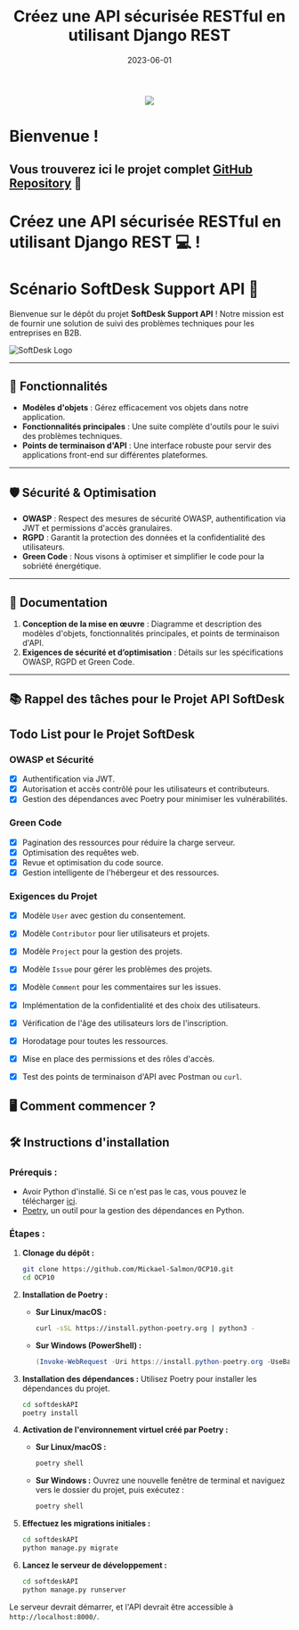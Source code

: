 ﻿---
title: " Créez une API sécurisée RESTful en utilisant Django REST"
date: 2023-06-01
tags: ["python", "API Restful", "Django", "backend", "Postman", "OWASP", "Green Code", "Poetry", "JWT", "authentification", "sécurité"]
draft: false
---
<p align="center">
<img src="https://legacy.python.org/community/logos/python-logo-master-v3-TM.png">
</p>

# Bienvenue !
## Vous trouverez ici le projet complet [GitHub Repository](https://github.com/Mickael-Salmon/OCP10) 👋

# Créez une API sécurisée RESTful en utilisant Django REST 💻 !

# Scénario SoftDesk Support API 🚀

Bienvenue sur le dépôt du projet **SoftDesk Support API** ! Notre mission est de fournir une solution de suivi des problèmes techniques pour les entreprises en B2B.

![SoftDesk Logo](https://user.oc-static.com/upload/2023/06/28/16879473703315_P10-02.png)

___

## 📌 Fonctionnalités

-   **Modèles d'objets** : Gérez efficacement vos objets dans notre application.
-   **Fonctionnalités principales** : Une suite complète d'outils pour le suivi des problèmes techniques.
-   **Points de terminaison d'API** : Une interface robuste pour servir des applications front-end sur différentes plateformes.

___

## 🛡️ Sécurité & Optimisation

-   **OWASP** : Respect des mesures de sécurité OWASP, authentification via JWT et permissions d'accès granulaires.
-   **RGPD** : Garantit la protection des données et la confidentialité des utilisateurs.
-   **Green Code** : Nous visons à optimiser et simplifier le code pour la sobriété énergétique.

___

## 📂 Documentation

1.  **Conception de la mise en œuvre** : Diagramme et description des modèles d'objets, fonctionnalités principales, et points de terminaison d'API.
2.  **Exigences de sécurité et d’optimisation** : Détails sur les spécifications OWASP, RGPD et Green Code.

___

## 📚 Rappel des tâches pour le Projet API SoftDesk

## Todo List pour le Projet SoftDesk

### OWASP et Sécurité
- [x] Authentification via JWT.
- [x] Autorisation et accès contrôlé pour les utilisateurs et contributeurs.
- [x] Gestion des dépendances avec Poetry pour minimiser les vulnérabilités.

### Green Code
- [x] Pagination des ressources pour réduire la charge serveur.
- [x] Optimisation des requêtes web.
- [x] Revue et optimisation du code source.
- [x] Gestion intelligente de l'hébergeur et des ressources.

### Exigences du Projet
- [x] Modèle `User` avec gestion du consentement.
- [x] Modèle `Contributor` pour lier utilisateurs et projets.
- [x] Modèle `Project` pour la gestion des projets.
- [x] Modèle `Issue` pour gérer les problèmes des projets.
- [x] Modèle `Comment` pour les commentaires sur les issues.
- [x] Implémentation de la confidentialité et des choix des utilisateurs.
- [x] Vérification de l'âge des utilisateurs lors de l'inscription.
- [x] Horodatage pour toutes les ressources.
- [x] Mise en place des permissions et des rôles d'accès.
- [x] Test des points de terminaison d'API avec Postman ou `curl`.



## 🖥️ Comment commencer ?

## 🛠️ Instructions d'installation

### Prérequis :

-   Avoir Python d'installé. Si ce n'est pas le cas, vous pouvez le télécharger [ici](https://www.python.org/downloads/).
-   [Poetry](https://python-poetry.org/), un outil pour la gestion des dépendances en Python.

### Étapes :

1.  **Clonage du dépôt :**

    ``` bash
    git clone https://github.com/Mickael-Salmon/OCP10.git
    cd OCP10
    ```

2.  **Installation de Poetry :**

    -   **Sur Linux/macOS :**

        ``` bash
        curl -sSL https://install.python-poetry.org | python3 -

        ```

    -   **Sur Windows (PowerShell) :**

        ``` powershell
        (Invoke-WebRequest -Uri https://install.python-poetry.org -UseBasicParsing).Content | python -

        ```

3.  **Installation des dépendances :**
    Utilisez Poetry pour installer les dépendances du projet.

    ``` bash
    cd softdeskAPI
    poetry install

    ```

4.  **Activation de l'environnement virtuel créé par Poetry :**

    -   **Sur Linux/macOS :**

        ``` bash
        poetry shell

        ```

    -   **Sur Windows :** Ouvrez une nouvelle fenêtre de terminal et naviguez vers le dossier du projet, puis exécutez :

        ``` powershell
        poetry shell

        ```

5.  **Effectuez les migrations initiales :**

    ``` bash
    cd softdeskAPI
    python manage.py migrate

    ```

6.  **Lancez le serveur de développement :**

    ``` bash
    cd softdeskAPI
    python manage.py runserver

    ```


Le serveur devrait démarrer, et l'API devrait être accessible à `http://localhost:8000/`.
